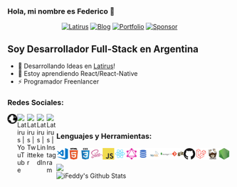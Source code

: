 ### Hola, mi nombre es Federico 👋

<p align="center">
  <a href="https://www.latirus.com"><img src='https://github.com/antfu/antfu/raw/master/me.svg?sanitize=true' alt="Latirus" title="Latirus" height='70'/></a>
  <a href="https://www.latirus.com/blog"><img src='https://github.com/antfu/antfu/raw/master/blog.svg?sanitize=true' alt="Blog" title="Blog" height='70'/></a>
  <a href="https://www.latirus.com/portfolio"><img src='https://github.com/antfu/antfu/raw/master/projects.svg?sanitize=true' alt="Portfolio" title="Portfolio" height='70'/></a>  
  <a href="https://paypal.me/feddyperez"><img src='https://github.com/antfu/antfu/raw/master/sponsor.svg?sanitize=true' alt="Sponsor" title="Sponsor" height='70'/></a>
</p>

## Soy Desarrollador Full-Stack en Argentina
- 🔭 Desarrollando Ideas en [Latirus](https://www.latirus.com/)!
- 🌱 Estoy aprendiendo React/React-Native
- ⚡ Programador Freenlancer

### Redes Sociales:

[<img align="left" alt="Latirus.com" width="22px" src="https://raw.githubusercontent.com/iconic/open-iconic/master/svg/globe.svg" />](https://www.latirus.com/)
[<img align="left" alt="Latirus | YouTube" width="22px" src="https://cdn.jsdelivr.net/npm/simple-icons@v3/icons/youtube.svg" />](https://www.latirus.com/)
[<img align="left" alt="Latirus | Twitter" width="22px" src="https://cdn.jsdelivr.net/npm/simple-icons@v3/icons/twitter.svg" />](https://www.latirus.com/)
[<img align="left" alt="Latirus | LinkedIn" width="22px" src="https://cdn.jsdelivr.net/npm/simple-icons@v3/icons/linkedin.svg" />](https://www.latirus.com/)
[<img align="left" alt="Latirus | Instagram" width="22px" src="https://cdn.jsdelivr.net/npm/simple-icons@v3/icons/instagram.svg" />](https://www.latirus.com/)

<br />

### Lenguajes y Herramientas:

<img align="left" alt="Visual Studio Code" width="26px" src="https://raw.githubusercontent.com/github/explore/80688e429a7d4ef2fca1e82350fe8e3517d3494d/topics/visual-studio-code/visual-studio-code.png" />
<img align="left" alt="HTML5" width="26px" src="https://raw.githubusercontent.com/github/explore/80688e429a7d4ef2fca1e82350fe8e3517d3494d/topics/html/html.png" />
<img align="left" alt="CSS3" width="26px" src="https://raw.githubusercontent.com/github/explore/80688e429a7d4ef2fca1e82350fe8e3517d3494d/topics/css/css.png" />
<img align="left" alt="Sass" width="26px" src="https://raw.githubusercontent.com/github/explore/80688e429a7d4ef2fca1e82350fe8e3517d3494d/topics/sass/sass.png" />
<img align="left" alt="JavaScript" width="26px" src="https://raw.githubusercontent.com/github/explore/80688e429a7d4ef2fca1e82350fe8e3517d3494d/topics/javascript/javascript.png" />
<img align="left" alt="React" width="26px" src="https://raw.githubusercontent.com/github/explore/80688e429a7d4ef2fca1e82350fe8e3517d3494d/topics/react/react.png" />
<img align="left" alt="GraphQL" width="26px" src="https://raw.githubusercontent.com/github/explore/80688e429a7d4ef2fca1e82350fe8e3517d3494d/topics/graphql/graphql.png" />
<img align="left" alt="SQL" width="26px" src="https://raw.githubusercontent.com/github/explore/80688e429a7d4ef2fca1e82350fe8e3517d3494d/topics/sql/sql.png" />
<img align="left" alt="MySQL" width="26px" src="https://raw.githubusercontent.com/github/explore/80688e429a7d4ef2fca1e82350fe8e3517d3494d/topics/mysql/mysql.png" />
<img align="left" alt="MongoDB" width="26px" src="https://raw.githubusercontent.com/github/explore/80688e429a7d4ef2fca1e82350fe8e3517d3494d/topics/mongodb/mongodb.png" />
<img align="left" alt="Git" width="26px" src="https://raw.githubusercontent.com/github/explore/80688e429a7d4ef2fca1e82350fe8e3517d3494d/topics/git/git.png" />
<img align="left" alt="GitHub" width="26px" src="https://raw.githubusercontent.com/github/explore/78df643247d429f6cc873026c0622819ad797942/topics/github/github.png" />
<img align="left" alt="Laravel" width="26px" src="https://raw.githubusercontent.com/github/explore/78df643247d429f6cc873026c0622819ad797942/topics/laravel/laravel.png" />
<img align="left" alt="Composer" width="26px" src="https://raw.githubusercontent.com/github/explore/80688e429a7d4ef2fca1e82350fe8e3517d3494d/topics/composer/composer.png" />
<img align="left" alt="Node" width="26px" src="https://raw.githubusercontent.com/github/explore/80688e429a7d4ef2fca1e82350fe8e3517d3494d/topics/nodejs/nodejs.png" />

<br />
<br />

<img align="center" src="https://github-readme-stats.vercel.app/api/top-langs/?username=iFeddy&layout=compact&hide_border=true&count_private=true&theme=vue"/>

<br />

<img align="center" alt="iFeddy's Github Stats" src="https://github-readme-stats.vercel.app/api?username=iFeddy&show_icons=true&hide_border=true&theme=vue" />
